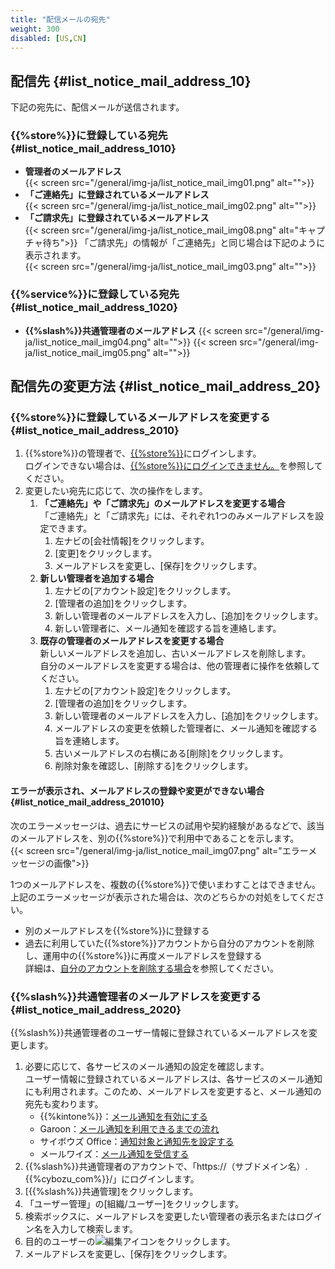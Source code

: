 ```yaml
---
title: "配信メールの宛先"
weight: 300
disabled: [US,CN]
---
```


## 配信先 {#list_notice_mail_address_10}

下記の宛先に、配信メールが送信されます。  

### {{%store%}}に登録している宛先 {#list_notice_mail_address_1010}

* **管理者のメールアドレス**  
  {{< screen src="/general/img-ja/list_notice_mail_img01.png"  alt="">}}
* **「ご連絡先」に登録されているメールアドレス**  
  {{< screen src="/general/img-ja/list_notice_mail_img02.png"  alt="">}}
* **「ご請求先」に登録されているメールアドレス**  
  {{< screen src="/general/img-ja/list_notice_mail_img08.png"  alt="キャプチャ待ち">}}
  「ご請求先」の情報が「ご連絡先」と同じ場合は下記のように表示されます。  
  {{< screen src="/general/img-ja/list_notice_mail_img03.png"  alt="">}}

### {{%service%}}に登録している宛先 {#list_notice_mail_address_1020}

* **{{%slash%}}共通管理者のメールアドレス**
  {{< screen src="/general/img-ja/list_notice_mail_img04.png"  alt="">}}
  {{< screen src="/general/img-ja/list_notice_mail_img05.png"  alt="">}}

## 配信先の変更方法 {#list_notice_mail_address_20}

### {{%store%}}に登録しているメールアドレスを変更する {#list_notice_mail_address_2010}

1. {{%store%}}の管理者で、[{{%store%}}](https://store.{{%cybozu_com%}}/login)にログインします。  
  ログインできない場合は、[{{%store%}}にログインできません。](/general/ja/login/store_account.html)を参照してください。  
1. 変更したい宛先に応じて、次の操作をします。  
    1. **「ご連絡先」や「ご請求先」のメールアドレスを変更する場合**  
      「ご連絡先」と「ご請求先」には、それぞれ1つのみメールアドレスを設定できます。
        1. 左ナビの[会社情報]をクリックします。
        1. [変更]をクリックします。
        1. メールアドレスを変更し、[保存]をクリックします。
    1. **新しい管理者を追加する場合**  
        1. 左ナビの[アカウント設定]をクリックします。
        1. [管理者の追加]をクリックします。
        1. 新しい管理者のメールアドレスを入力し、[追加]をクリックします。
        1. 新しい管理者に、メール通知を確認する旨を連絡します。
    1. **既存の管理者のメールアドレスを変更する場合**  
      新しいメールアドレスを追加し、古いメールアドレスを削除します。  
      自分のメールアドレスを変更する場合は、他の管理者に操作を依頼してください。  
        1. 左ナビの[アカウント設定]をクリックします。
        1. [管理者の追加]をクリックします。
        1. 新しい管理者のメールアドレスを入力し、[追加]をクリックします。
        1. メールアドレスの変更を依頼した管理者に、メール通知を確認する旨を連絡します。
        1. 古いメールアドレスの右横にある[削除]をクリックします。
        1. 削除対象を確認し、[削除する]をクリックします。

#### エラーが表示され、メールアドレスの登録や変更ができない場合 {#list_notice_mail_address_201010}

次のエラーメッセージは、過去にサービスの試用や契約経験があるなどで、該当のメールアドレスを、別の{{%store%}}で利用中であることを示します。  
{{< screen src="/general/img-ja/list_notice_mail_img07.png"  alt="エラーメッセージの画像">}}

1つのメールアドレスを、複数の{{%store%}}で使いまわすことはできません。  
上記のエラーメッセージが表示された場合は、次のどちらかの対処をしてください。  

* 別のメールアドレスを{{%store%}}に登録する
* 過去に利用していた{{%store%}}アカウントから自分のアカウントを削除し、運用中の{{%store%}}に再度メールアドレスを登録する  
  詳細は、[自分のアカウントを削除する場合](/general/ja/admin/list_administrator/list_type_of_administrator/store_admin_del.html#list_type_of_administrator_store_admin_del_10)を参照してください。

### {{%slash%}}共通管理者のメールアドレスを変更する {#list_notice_mail_address_2020}

{{%slash%}}共通管理者のユーザー情報に登録されているメールアドレスを変更します。  

1. 必要に応じて、各サービスのメール通知の設定を確認します。  
  ユーザー情報に登録されているメールアドレスは、各サービスのメール通知にも利用されます。このため、メールアドレスを変更すると、メール通知の宛先も変わります。
    * {{%kintone%}}：[メール通知を有効にする](/k/ja/admin/system_customization/enable_mail_notification.html)
    * Garoon：[メール通知を利用できるまでの流れ](/g/ja/admin/system/external/notify_flow)
    * サイボウズ Office：[通知対象と通知先を設定する](/ja/o/user/per/p03/n_mail.html#user_per_p03_n_mail_04)
    * メールワイズ：[メール通知を受信する](https://manual.cybozu.co.jp/mailwise_cloud/user/personal.html#anchor08)
1. {{%slash%}}共通管理者のアカウントで、「https://（サブドメイン名）.{{%cybozu_com%}}/」にログインします。
1. [{{%slash%}}共通管理]をクリックします。
1. 「ユーザー管理」の[組織/ユーザー]をクリックします。
1. 検索ボックスに、メールアドレスを変更したい管理者の表示名またはログイン名を入力して検索します。
1. 目的のユーザーの![編集アイコン](/general/img/slash_edit_icon.png)をクリックします。
1. メールアドレスを変更し、[保存]をクリックします。
